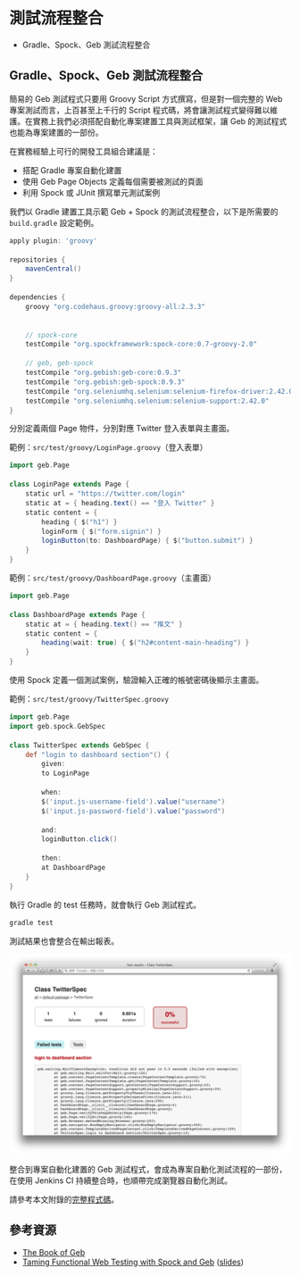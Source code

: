 # 測試流程整合

* Gradle、Spock、Geb 測試流程整合

## Gradle、Spock、Geb 測試流程整合

簡易的 Geb 測試程式只要用 Groovy Script 方式撰寫，但是對一個完整的 Web 專案測試而言，上百甚至上千行的 Script 程式碼，將會讓測試程式變得難以維護。在實務上我們必須搭配自動化專案建置工具與測試框架，讓 Geb 的測試程式也能為專案建置的一部份。

在實務經驗上可行的開發工具組合建議是：

* 搭配 Gradle 專案自動化建置
* 使用 Geb Page Objects 定義每個需要被測試的頁面
* 利用 Spock 或 JUnit 撰寫單元測試案例

我們以 Gradle 建置工具示範 Geb + Spock 的測試流程整合，以下是所需要的 `build.gradle` 設定範例。

```groovy
apply plugin: 'groovy'

repositories {
    mavenCentral()
}

dependencies {
    groovy "org.codehaus.groovy:groovy-all:2.3.3"


    // spock-core
    testCompile "org.spockframework:spock-core:0.7-groovy-2.0"

    // geb, geb-spock
    testCompile "org.gebish:geb-core:0.9.3"
    testCompile "org.gebish:geb-spock:0.9.3"
    testCompile "org.seleniumhq.selenium:selenium-firefox-driver:2.42.0"
    testCompile "org.seleniumhq.selenium:selenium-support:2.42.0"
}
```

分別定義兩個 Page 物件，分別對應 Twitter 登入表單與主畫面。

範例：`src/test/groovy/LoginPage.groovy`（登入表單）

```groovy
import geb.Page

class LoginPage extends Page {
    static url = "https://twitter.com/login"
    static at = { heading.text() == "登入 Twitter" }
    static content = {
        heading { $("h1") }
        loginForm { $("form.signin") }
        loginButton(to: DashboardPage) { $("button.submit") }
    }
}
```

範例：`src/test/groovy/DashboardPage.groovy`（主畫面）

```groovy
import geb.Page

class DashboardPage extends Page {
    static at = { heading.text() == "推文" }
    static content = {
        heading(wait: true) { $("h2#content-main-heading") }
    }
}
```

使用 Spock 定義一個測試案例，驗證輸入正確的帳號密碼後顯示主畫面。

範例：`src/test/groovy/TwitterSpec.groovy`

```groovy
import geb.Page
import geb.spock.GebSpec

class TwitterSpec extends GebSpec {
    def "login to dashboard section"() {
        given:
        to LoginPage

        when:
        $('input.js-username-field').value("username")
        $('input.js-password-field').value("password")

        and:
        loginButton.click()

        then:
        at DashboardPage
    }
}
```

執行 Gradle 的 test 任務時，就會執行 Geb 測試程式。

```bash
gradle test
```

測試結果也會整合在輸出報表。

![Gradle Report](./gradle-geb-report-2.png)

整合到專案自動化建置的 Geb 測試程式，會成為專案自動化測試流程的一部份，在使用 Jenkins CI 持續整合時，也順帶完成瀏覽器自動化測試。

請參考本文附錄的[完整程式碼](https://github.com/lyhcode/GroovyTutorial/tree/master/src/09_GebWebTest/gradle-spock-geb)。

## 參考資源

* [The Book of Geb](http://www.gebish.org/manual/current/)
* [Taming Functional Web Testing with Spock and Geb](http://www.infoq.com/presentations/testing-spock-geb) ([slides](http://qconlondon.com/dl/qcon-london-2013/slides/PeterNiederwieser_TamingFunctionalWebTestingWithSpockAndGeb.pdf))

